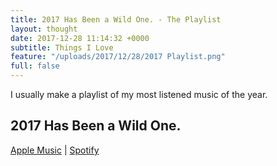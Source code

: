 ```yaml
---
title: 2017 Has Been a Wild One. - The Playlist
layout: thought
date: 2017-12-28 11:14:32 +0000
subtitle: Things I Love
feature: "/uploads/2017/12/28/2017 Playlist.png"
full: false
---
```



I usually make a playlist of my most listened music of the year. 
## 2017 Has Been a Wild One.
[Apple Music](https://itunes.apple.com/us/playlist/2017-has-been-a-wild-one/pl.u-Ymb098pHPjVMlM) | [Spotify](https://open.spotify.com/user/121523262/playlist/4Aavsha9Szq2nKCpF8NRy3)
